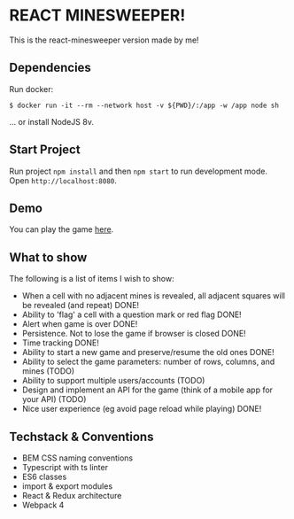 # REACT MINESWEEPER!
This is the react-minesweeper version made by me!

## Dependencies
Run docker:
```
$ docker run -it --rm --network host -v ${PWD}/:/app -w /app node sh
```
... or install NodeJS 8v.

## Start Project
Run project `npm install` and then `npm start` to run development mode.
Open `http://localhost:8080`.

## Demo
You can play the game [here](https://andrescabana86.github.io/react-minesweeper/).

## What to show
The following is a list of items I wish to show:
* When a cell with no adjacent mines is revealed, all adjacent squares will be revealed (and repeat) DONE!
* Ability to 'flag' a cell with a question mark or red flag DONE!
* Alert when game is over DONE!
* Persistence. Not to lose the game if browser is closed DONE!
* Time tracking DONE!
* Ability to start a new game and preserve/resume the old ones DONE!
* Ability to select the game parameters: number of rows, columns, and mines (TODO)
* Ability to support multiple users/accounts (TODO)
* Design and implement an API for the game (think of a mobile app for your API) (TODO)
* Nice user experience (eg avoid page reload while playing) DONE!

## Techstack & Conventions
- BEM CSS naming conventions
- Typescript with ts linter
- ES6 classes
- import & export modules
- React & Redux architecture
- Webpack 4